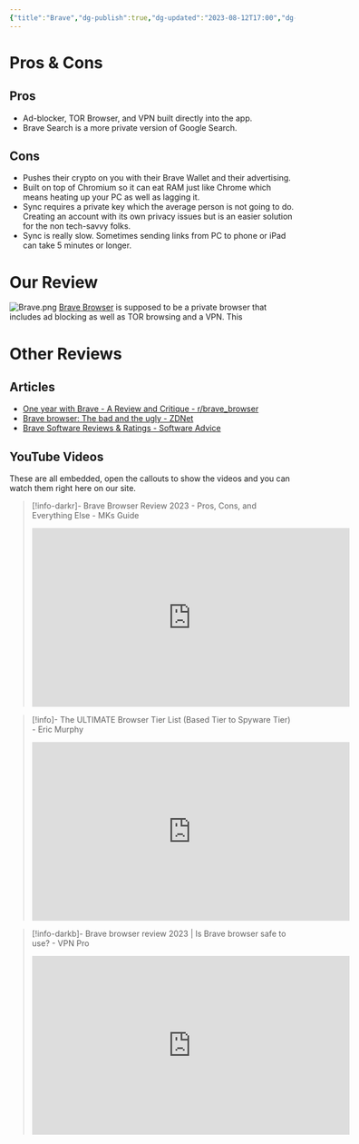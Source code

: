 ```yaml
---
{"title":"Brave","dg-publish":true,"dg-updated":"2023-08-12T17:00","dg-created":"2023-08-12T16:00","dg-path":"Browsers/Brave.md","dg-permalink":"browsers/brave","author":"Erin Skidds","authorURL":"https://github.com/DudeThatsErin","editor":null,"editorURL":null,"URL":"https://brave.com/","aliases":[],"tags":[],"apps":["android","iOS","Linux","Windows","macOS"],"openSource":false,"multiDeviceSync":true,"extSupport":true,"permalink":"/browsers/brave/","dgPassFrontmatter":true,"created":"2023-08-12T16:00","updated":"2023-08-12T17:00"}
---
```


# Pros & Cons
## Pros
- Ad-blocker, TOR Browser, and VPN built directly into the app.
- Brave Search is a more private version of Google Search.
## Cons
- Pushes their crypto on you with their Brave Wallet and their advertising.
- Built on top of Chromium so it can eat RAM just like Chrome which means heating up your PC as well as lagging it.
- Sync requires a private key which the average person is not going to do. Creating an account with its own privacy issues but is an easier solution for the non tech-savvy folks.
- Sync is really slow. Sometimes sending links from PC to phone or iPad can take 5 minutes or longer.
# Our Review
![Brave.png](/img/user/Digital%20Gardens/Tools/images/Brave.png)
[Brave Browser](https://brave.com) is supposed to be a private browser that includes ad blocking as well as TOR browsing and a VPN. This 

# Other Reviews
## Articles
- [One year with Brave - A Review and Critique - r/brave_browser](https://www.reddit.com/r/brave_browser/comments/s6haxm/one_year_with_brave_a_review_and_critique/?utm_source=share&utm_medium=ios_app&utm_name=ioscss&utm_content=1&utm_term=1)
- [Brave browser: The bad and the ugly -  ZDNet](https://www.zdnet.com/article/brave-browser-the-bad-and-the-ugly/)
- [Brave Software Reviews & Ratings - Software Advice](https://www.softwareadvice.com/browser/brave-profile/reviews/)
## YouTube Videos
These are all embedded, open the callouts to show the videos and you can watch them right here on our site.
> [!info-darkr]- Brave Browser Review 2023 - Pros, Cons, and Everything Else - MKs Guide
> <iframe width="560" height="315" src="https://www.youtube.com/embed/Qm7tt5d-DMg?si=2xXdJCsF3qyxztGU" title="YouTube video player" frameborder="0" allow="accelerometer; autoplay; clipboard-write; encrypted-media; gyroscope; picture-in-picture; web-share" allowfullscreen></iframe>

>[!info]- The ULTIMATE Browser Tier List (Based Tier to Spyware Tier) - Eric Murphy
><iframe width="560" height="315" src="https://www.youtube.com/embed/j5r6jFE8gic" title="YouTube video player" frameborder="0" allow="accelerometer; autoplay; clipboard-write; encrypted-media; gyroscope; picture-in-picture; web-share" allowfullscreen></iframe>

> [!info-darkb]- Brave browser review 2023 | Is Brave browser safe to use? - VPN Pro
> <iframe width="560" height="315" src="https://www.youtube.com/embed/-W2M9-B4NtM?si=QOax2FlST675thwC" title="YouTube video player" frameborder="0" allow="accelerometer; autoplay; clipboard-write; encrypted-media; gyroscope; picture-in-picture; web-share" allowfullscreen></iframe>

